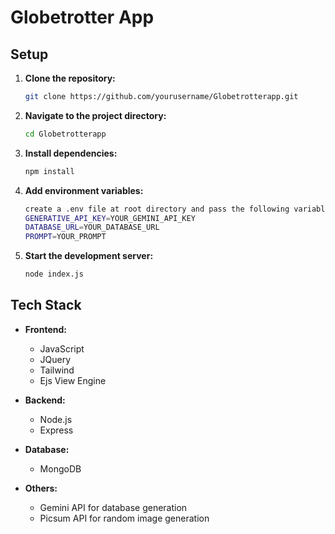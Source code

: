# Globetrotter App

## Setup

1. **Clone the repository:**
    ```sh
    git clone https://github.com/yourusername/Globetrotterapp.git
    ```
2. **Navigate to the project directory:**
    ```sh
    cd Globetrotterapp
    ```
3. **Install dependencies:**
    ```sh
    npm install
    ```
4. **Add environment variables:**
    ```sh
    create a .env file at root directory and pass the following variables:
    GENERATIVE_API_KEY=YOUR_GEMINI_API_KEY
    DATABASE_URL=YOUR_DATABASE_URL
    PROMPT=YOUR_PROMPT
    ```
5. **Start the development server:**
    ```sh
    node index.js
    ```

## Tech Stack

- **Frontend:**
  - JavaScript
  - JQuery
  - Tailwind
  - Ejs View Engine

- **Backend:**
  - Node.js
  - Express

- **Database:**
  - MongoDB

- **Others:**
  - Gemini API for database generation
  - Picsum API for random image generation